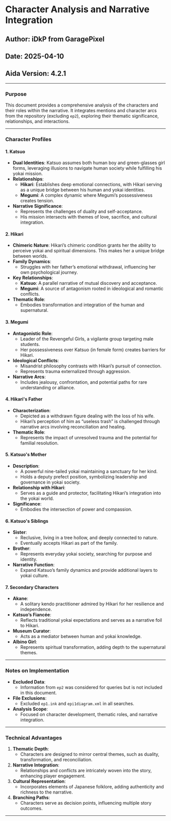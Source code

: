 # Character Analysis and Narrative Integration

## Author: iDkP from GaragePixel
## Date: 2025-04-10
## Aida Version: 4.2.1

---

### Purpose
This document provides a comprehensive analysis of the characters and their roles within the narrative. It integrates mentions and character arcs from the repository (excluding `ep2`), exploring their thematic significance, relationships, and interactions.

---

### Character Profiles

#### **1. Katsuo**
- **Dual Identities**: Katsuo assumes both human boy and green-glasses girl forms, leveraging illusions to navigate human society while fulfilling his yokai mission.
- **Relationships**:
	- **Hikari**: Establishes deep emotional connections, with Hikari serving as a unique bridge between his human and yokai identities.
	- **Megumi**: A complex dynamic where Megumi’s possessiveness creates tension.
- **Narrative Significance**:
	- Represents the challenges of duality and self-acceptance.
	- His mission intersects with themes of love, sacrifice, and cultural integration.

#### **2. Hikari**
- **Chimeric Nature**: Hikari’s chimeric condition grants her the ability to perceive yokai and spiritual dimensions. This makes her a unique bridge between worlds.
- **Family Dynamics**:
	- Struggles with her father’s emotional withdrawal, influencing her own psychological journey.
- **Key Relationships**:
	- **Katsuo**: A parallel narrative of mutual discovery and acceptance.
	- **Megumi**: A source of antagonism rooted in ideological and romantic conflicts.
- **Thematic Role**:
	- Embodies transformation and integration of the human and supernatural.

#### **3. Megumi**
- **Antagonistic Role**:
	- Leader of the Revengeful Girls, a vigilante group targeting male students.
	- Her possessiveness over Katsuo (in female form) creates barriers for Hikari.
- **Ideological Conflicts**:
	- Misandrist philosophy contrasts with Hikari’s pursuit of connection.
	- Represents trauma externalized through aggression.
- **Narrative Arcs**:
	- Includes jealousy, confrontation, and potential paths for rare understanding or alliance.

#### **4. Hikari's Father**
- **Characterization**:
	- Depicted as a withdrawn figure dealing with the loss of his wife.
	- Hikari’s perception of him as “useless trash” is challenged through narrative arcs involving reconciliation and healing.
- **Thematic Role**:
	- Represents the impact of unresolved trauma and the potential for familial resolution.

#### **5. Katsuo's Mother**
- **Description**:
	- A powerful nine-tailed yokai maintaining a sanctuary for her kind.
	- Holds a deputy prefect position, symbolizing leadership and governance in yokai society.
- **Relationship with Hikari**:
	- Serves as a guide and protector, facilitating Hikari’s integration into the yokai world.
- **Significance**:
	- Embodies the intersection of power and compassion.

#### **6. Katsuo's Siblings**
- **Sister**:
	- Reclusive, living in a tree hollow, and deeply connected to nature.
	- Eventually accepts Hikari as part of the family.
- **Brother**:
	- Represents everyday yokai society, searching for purpose and identity.
- **Narrative Function**:
	- Expand Katsuo’s family dynamics and provide additional layers to yokai culture.

#### **7. Secondary Characters**
- **Akane**:
	- A solitary kendo practitioner admired by Hikari for her resilience and independence.
- **Katsuo’s Fiancée**:
	- Reflects traditional yokai expectations and serves as a narrative foil to Hikari.
- **Museum Curator**:
	- Acts as a mediator between human and yokai knowledge.
- **Albino Girl**:
	- Represents spiritual transformation, adding depth to the supernatural themes.

---

### Notes on Implementation
- **Excluded Data**:
	- Information from `ep2` was considered for queries but is not included in this document.
- **File Exclusions**:
	- Excluded `ep1.ink` and `epi1diagram.xml` in all searches.
- **Analysis Scope**:
	- Focused on character development, thematic roles, and narrative integration.

---

### Technical Advantages
1. **Thematic Depth**:
	- Characters are designed to mirror central themes, such as duality, transformation, and reconciliation.
2. **Narrative Integration**:
	- Relationships and conflicts are intricately woven into the story, enhancing player engagement.
3. **Cultural Representation**:
	- Incorporates elements of Japanese folklore, adding authenticity and richness to the narrative.
4. **Branching Paths**:
	- Characters serve as decision points, influencing multiple story outcomes.

---
